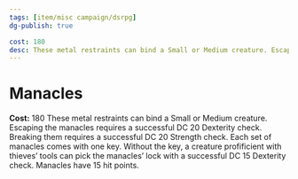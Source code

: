 ```yaml
---
tags: [item/misc campaign/dsrpg]
dg-publish: true

cost: 180
desc: These metal restraints can bind a Small or Medium creature. Escaping the manacles requires a successful DC 20 Dexterity check. Breaking them requires a successful DC 20 Strength check. Each set of manacles comes with one key. Without the key, a creature profificient with thieves’ tools can pick the manacles’ lock with a successful DC 15 Dexterity check. Manacles have 15 hit points.
---
```


# Manacles
**Cost:** 180
These metal restraints can bind a Small or Medium creature. Escaping the manacles requires a successful DC 20 Dexterity check. Breaking them requires a successful DC 20 Strength check. Each set of manacles comes with one key. Without the key, a creature profificient with thieves’ tools can pick the manacles’ lock with a successful DC 15 Dexterity check. Manacles have 15 hit points.